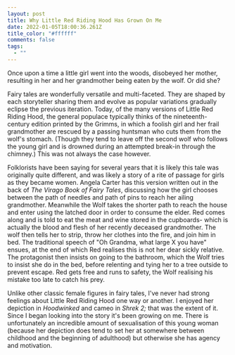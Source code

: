 ```yaml
---
layout: post
title: Why Little Red Riding Hood Has Grown On Me
date: 2022-01-05T18:00:36.261Z
title_color: "#ffffff"
comments: false
tags:
  - ""
---
```

Once upon a time a little girl went into the woods, disobeyed her mother, resulting in her and her grandmother being eaten by the wolf. Or did she?

Fairy tales are wonderfully versatile and multi-faceted. They are shaped by each storyteller sharing them and evolve as popular variations gradually eclipse the previous iteration. Today, of the many versions of Little Red Riding Hood, the general populace typically thinks of the nineteenth-century edition printed by the Grimms, in which a foolish girl and her frail grandmother are rescued by a passing huntsman who cuts them from the wolf's stomach. (Though they tend to leave off the second wolf who follows the young girl and is drowned during an attempted break-in through the chimney.) This was not always the case however.

Folklorists have been saying for several years that it is likely this tale was originally quite different, and was likely a story of a rite of passage for girls as they became women. Angela Carter has this version written out in the back of *The Virago Book of Fairy Tales*, discussing how the girl chooses between the path of needles and path of pins to reach her ailing grandmother. Meanwhile the Wolf takes the shorter path to reach the house and enter using the latched door in order to consume the elder. Red comes along and is told to eat the meat and wine stored in the cupboards- which is actually the blood and flesh of her recently deceased grandmother. The wolf then tells her to strip, throw her clothes into the fire, and join him in bed. The traditional speech of "Oh Grandma, what large X you have" ensues, at the end of which Red realises this is not her dear sickly relative. The protagonist then insists on going to the bathroom, which the Wolf tries to insist she do in the bed, before relenting and tying her to a tree outside to prevent escape. Red gets free and runs to safety, the Wolf realising his mistake too late to catch his prey.

Unlike other classic female figures in fairy tales, I've never had strong feelings about Little Red Riding Hood one way or another. I enjoyed her depiction in *Hoodwinked* and cameo in *Shrek 2;* that was the extent of it. Since I began looking into the story it's been growing on me. There is unfortunately an incredible amount of sexualisation of this young woman (because her depiction does tend to set her at somewhere between childhood and the beginning of adulthood) but otherwise she has agency and motivation.
